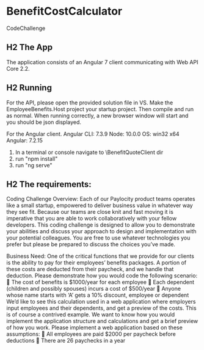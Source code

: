 # BenefitCostCalculator
CodeChallenge

## H2 The App
The application consists of an Angular 7 client communicating with Web API Core 2.2.

## H2 Running
For the API, please open the provided solution file in VS. Make the EmployeeBenefits.Host project
your startup project. Then compile and run as normal. When running correctly, a new browser window will
start and you should be json displayed.

For the Angular client.
Angular CLI: 7.3.9
Node: 10.0.0
OS: win32 x64
Angular: 7.2.15

1. In a terminal or console navigate to \BenefitQuoteClient dir
2. run "npm install"
3. run "ng serve"

## H2 The requirements:
 Coding Challenge Overview:
Each of our Paylocity product teams operates like a small startup, empowered to deliver business value
in whatever way they see fit. Because our teams are close knit and fast moving it is imperative that you
are able to work collaboratively with your fellow developers.
This coding challenge is designed to allow you to demonstrate your abilities and discuss your approach
to design and implementation with your potential colleagues. You are free to use whatever technologies
you prefer but please be prepared to discuss the choices you’ve made.

Business Need:
One of the critical functions that we provide for our clients is the ability to pay for their employees’
benefits packages. A portion of these costs are deducted from their paycheck, and we handle that
deduction. Please demonstrate how you would code the following scenario:
 The cost of benefits is $1000/year for each employee
 Each dependent (children and possibly spouses) incurs a cost of $500/year
 Anyone whose name starts with ‘A’ gets a 10% discount, employee or dependent
We’d like to see this calculation used in a web application where employers input employees and their
dependents, and get a preview of the costs.
This is of course a contrived example. We want to know how you would implement the application
structure and calculations and get a brief preview of how you work.
Please implement a web application based on these assumptions:
 All employees are paid $2000 per paycheck before deductions
 There are 26 paychecks in a year
